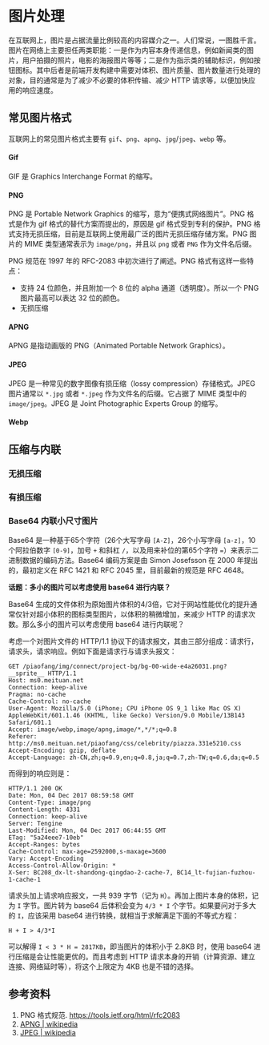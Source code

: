 # 图片处理

在互联网上，图片是占据流量比例较高的内容媒介之一。人们常说，一图胜千言。图片在网络上主要担任两类职能：一是作为内容本身传递信息，例如新闻类的图片，用户拍摄的照片，电影的海报图片等等；二是作为指示类的辅助标识，例如按钮图标。其中后者是前端开发构建中需要对体积、图片质量、图片数量进行处理的对象，目的通常是为了减少不必要的体积传输、减少 HTTP 请求等，以便加快应用的响应速度。

## 常见图片格式

互联网上的常见图片格式主要有 `gif`、`png`、`apng`、`jpg`/`jpeg`、`webp` 等。

#### Gif

GIF 是 Graphics Interchange Format 的缩写。

#### PNG

PNG 是 Portable Network Graphics 的缩写，意为“便携式网络图片”。PNG 格式是作为 gif 格式的替代方案而提出的，原因是 gif 格式受到专利的保护。PNG 格式支持无损压缩，目前是互联网上使用最广泛的图片无损压缩存储方案。PNG 图片的 MIME 类型通常表示为 `image/png`，并且以 `png` 或者 `PNG` 作为文件名后缀。

PNG 规范在 1997 年的 RFC-2083 中初次进行了阐述。PNG 格式有这样一些特点：

+ 支持 24 位颜色，并且附加一个 8 位的 alpha 通道（透明度）。所以一个 PNG 图片最高可以表达 32 位的颜色。
+ 无损压缩

#### APNG

APNG 是指动画版的 PNG（Animated Portable Network Graphics）。

#### JPEG

JPEG 是一种常见的数字图像有损压缩（lossy compression）存储格式。JPEG 图片通常以 `*.jpg` 或者 `*.jpeg` 作为文件名的后缀。它占据了 MIME 类型中的 `image/jpeg`。JPEG 是 Joint Photographic Experts Group 的缩写。

#### Webp

## 压缩与内联

### 无损压缩

### 有损压缩

### Base64 内联小尺寸图片

Base64 是一种基于65个字符（26个大写字母 `[A-Z]`，26个小写字母 `[a-z]`，10个阿拉伯数字 `[0-9]`，加号 `+` 和斜杠 `/`，以及用来补位的第65个字符 `=`）来表示二进制数据的编码方法。Base64 编码方案是由 Simon Josefsson 在 2000 年提出的，最初定义在 RFC 1421 和 RFC 2045 里，目前最新的规范是 RFC 4648。

**话题：多小的图片可以考虑使用 base64 进行内联？**

Base64 生成的文件体积为原始图片体积的4/3倍，它对于网站性能优化的提升通常仅针对超小体积的图标类型图片，以体积的稍微增加，来减少 HTTP 的请求次数。那么多小的图片可以考虑使用 base64 进行内联呢？

考虑一个对图片文件的 HTTP/1.1 协议下的请求报文，其由三部分组成：请求行，请求头，请求响应。例如下面是请求行与请求头报文：

```http
GET /piaofang/img/connect/project-bg/bg-00-wide-e4a26031.png?__sprite__ HTTP/1.1
Host: ms0.meituan.net
Connection: keep-alive
Pragma: no-cache
Cache-Control: no-cache
User-Agent: Mozilla/5.0 (iPhone; CPU iPhone OS 9_1 like Mac OS X) AppleWebKit/601.1.46 (KHTML, like Gecko) Version/9.0 Mobile/13B143 Safari/601.1
Accept: image/webp,image/apng,image/*,*/*;q=0.8
Referer: http://ms0.meituan.net/piaofang/css/celebrity/piazza.331e5210.css
Accept-Encoding: gzip, deflate
Accept-Language: zh-CN,zh;q=0.9,en;q=0.8,ja;q=0.7,zh-TW;q=0.6,da;q=0.5
```

而得到的响应则是：

```http
HTTP/1.1 200 OK
Date: Mon, 04 Dec 2017 08:59:58 GMT
Content-Type: image/png
Content-Length: 4331
Connection: keep-alive
Server: Tengine
Last-Modified: Mon, 04 Dec 2017 06:44:55 GMT
ETag: "5a24eee7-10eb"
Accept-Ranges: bytes
Cache-Control: max-age=2592000,s-maxage=3600
Vary: Accept-Encoding
Access-Control-Allow-Origin: *
X-Ser: BC208_dx-lt-shandong-qingdao-2-cache-7, BC14_lt-fujian-fuzhou-1-cache-1
```

请求头加上请求响应报文，一共 939 字节（记为 `H`）。再加上图片本身的体积，记为 `I` 字节。图片转为 base64 后体积会变为 `4/3 * I` 个字节。如果要问对于多大的 `I`，应该采用 base64 进行转换，就相当于求解满足下面的不等式方程：

```
H + I > 4/3*I
```

可以解得 `I < 3 * H = 2817KB`，即当图片的体积小于 2.8KB 时，使用 base64 进行压缩是会让性能更优的。而且考虑到 HTTP 请求本身的开销（计算资源、建立连接、网络延时等），将这个上限定为 4KB 也是不错的选择。


## 参考资料

1. PNG 格式规范. https://tools.ietf.org/html/rfc2083
2. [APNG | wikipedia](https://en.wikipedia.org/wiki/APNG)
3. [JPEG | wikipedia](https://en.wikipedia.org/wiki/JPEG)

